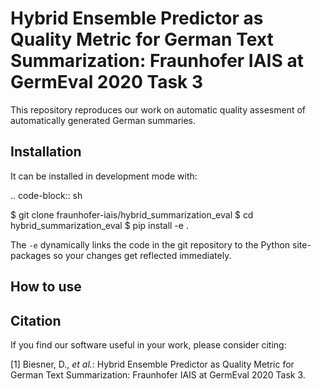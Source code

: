 Hybrid Ensemble Predictor as Quality Metric for German Text Summarization: Fraunhofer IAIS at GermEval 2020 Task 3
======

This repository reproduces our work on automatic quality assesment of automatically generated German summaries.

Installation
--------
It can be installed in development mode with:

.. code-block:: sh

   $ git clone fraunhofer-iais/hybrid_summarization_eval
   $ cd hybrid_summarization_eval
   $ pip install -e .

The ``-e`` dynamically links the code in the git repository to the Python site-packages so your changes get
reflected immediately.


How to use
--------

Citation
--------
If you find our software useful in your work, please consider citing:

[1] Biesner, D., *et al.*: Hybrid Ensemble Predictor as Quality Metric for German Text Summarization: Fraunhofer IAIS at GermEval 2020 Task 3. 
